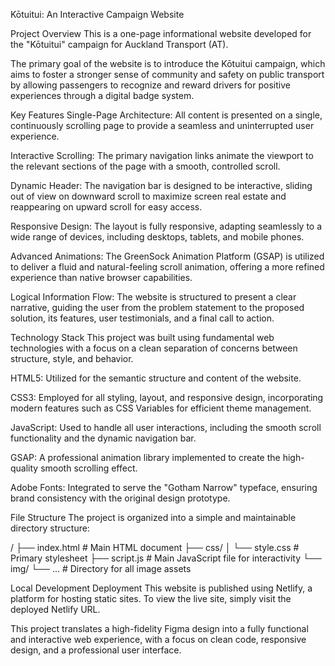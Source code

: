 Kōtuitui: An Interactive Campaign Website

Project Overview
This is a one-page informational website developed for the "Kōtuitui" campaign for Auckland Transport (AT).

The primary goal of the website is to introduce the Kōtuitui campaign, which aims to foster a stronger sense of community and safety on public transport by allowing passengers to recognize and reward drivers for positive experiences through a digital badge system.

Key Features
Single-Page Architecture: All content is presented on a single, continuously scrolling page to provide a seamless and uninterrupted user experience.

Interactive Scrolling: The primary navigation links animate the viewport to the relevant sections of the page with a smooth, controlled scroll.

Dynamic Header: The navigation bar is designed to be interactive, sliding out of view on downward scroll to maximize screen real estate and reappearing on upward scroll for easy access.

Responsive Design: The layout is fully responsive, adapting seamlessly to a wide range of devices, including desktops, tablets, and mobile phones.

Advanced Animations: The GreenSock Animation Platform (GSAP) is utilized to deliver a fluid and natural-feeling scroll animation, offering a more refined experience than native browser capabilities.

Logical Information Flow: The website is structured to present a clear narrative, guiding the user from the problem statement to the proposed solution, its features, user testimonials, and a final call to action.

Technology Stack
This project was built using fundamental web technologies with a focus on a clean separation of concerns between structure, style, and behavior.

HTML5: Utilized for the semantic structure and content of the website.

CSS3: Employed for all styling, layout, and responsive design, incorporating modern features such as CSS Variables for efficient theme management.

JavaScript: Used to handle all user interactions, including the smooth scroll functionality and the dynamic navigation bar.

GSAP: A professional animation library implemented to create the high-quality smooth scrolling effect.

Adobe Fonts: Integrated to serve the "Gotham Narrow" typeface, ensuring brand consistency with the original design prototype.

File Structure
The project is organized into a simple and maintainable directory structure:

/
├── index.html          # Main HTML document
├── css/
│   └── style.css       # Primary stylesheet
├── script.js           # Main JavaScript file for interactivity
└── img/
    └── ...             # Directory for all image assets


Local Development
Deployment
This website is published using Netlify, a platform for hosting static sites. To view the live site, simply visit the deployed Netlify URL.


This project translates a high-fidelity Figma design into a fully functional and interactive web experience, with a focus on clean code, responsive design, and a professional user interface.